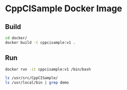 # CppCISample Docker Image

## Build

```bash
cd docker/
docker build -t cppcisample:v1 .
```

## Run

```bash
docker run -it cppcisample:v1 /bin/bash

ls /usr/src/CppCISample/
ls /usr/local/bin | grep demo
```
